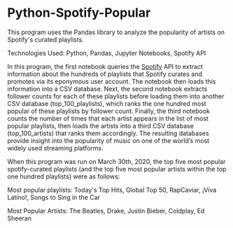 # Python-Spotify-Popular
This program uses the Pandas library to analyze the popularity of artists on Spotify's curated playlists.

Technologies Used: Python, Pandas, Jupyter Notebooks, Spotify API

In this program, the first notebook queries the [Spotify](https://developer.spotify.com/documentation/web-api/reference/) API to extract information about the hundreds of playlists that Spotify curates and promotes via its eponymous user account. The notebook then loads this information into a CSV database. Next, the second notebook extracts follower counts for each of these playlists before loading them into another CSV database (top_100_playlists), which ranks the one hundred most popular of these playlists by follower count. Finally, the third notebook counts the number of times that each artist appears in the list of most popular playlists, then loads the artists into a third CSV database (top_100_artists) that ranks them accordingly. The resulting databases provide insight into the popularity of music on one of the world’s most widely used streaming platforms.

When this program was run on March 30th, 2020, the top five most popular spotify-curated playlists (and the top five most popular artists within the top one hundred playlists) were as follows:

  Most popular playlists: Today's Top Hits, Global Top 50, RapCaviar, ¡Viva Latino!, Songs to Sing in the Car

  Most Popular Artists: The Beatles, Drake, Justin Bieber, Coldplay, Ed Sheeran
